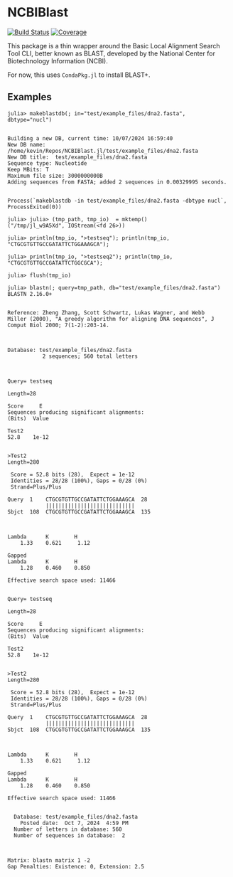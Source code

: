 # NCBIBlast

[![Build Status](https://github.com/BioJulia/NCBIBlast.jl/actions/workflows/CI.yml/badge.svg?branch=main)](https://github.com/kescobo/NCBIBlast.jl/actions/workflows/CI.yml?query=branch%3Amain)
[![Coverage](https://codecov.io/gh/kescobo/NCBIBlast.jl/branch/main/graph/badge.svg)](https://codecov.io/gh/kescobo/NCBIBlast.jl)

This package is a thin wrapper around the
Basic Local Alignment Search Tool CLI,
better known as BLAST,
developed by the National Center for Biotechnology Information (NCBI).

For now,
this uses `CondaPkg.jl` to install BLAST+.


## Examples


```julia-repl
julia> makeblastdb(; in="test/example_files/dna2.fasta", dbtype="nucl")


Building a new DB, current time: 10/07/2024 16:59:40
New DB name:   /home/kevin/Repos/NCBIBlast.jl/test/example_files/dna2.fasta
New DB title:  test/example_files/dna2.fasta
Sequence type: Nucleotide
Keep MBits: T
Maximum file size: 3000000000B
Adding sequences from FASTA; added 2 sequences in 0.00329995 seconds.


Process(`makeblastdb -in test/example_files/dna2.fasta -dbtype nucl`, ProcessExited(0))

julia> julia> (tmp_path, tmp_io)  = mktemp()
("/tmp/jl_w9A5Xd", IOStream(<fd 26>))

julia> println(tmp_io, ">testseq"); println(tmp_io, "CTGCGTGTTGCCGATATTCTGGAAAGCA");

julia> println(tmp_io, ">testseq2"); println(tmp_io, "CTGCGTGTTGCCGATATTCTGGCGCA");

julia> flush(tmp_io)

julia> blastn(; query=tmp_path, db="test/example_files/dna2.fasta")
BLASTN 2.16.0+


Reference: Zheng Zhang, Scott Schwartz, Lukas Wagner, and Webb
Miller (2000), "A greedy algorithm for aligning DNA sequences", J
Comput Biol 2000; 7(1-2):203-14.



Database: test/example_files/dna2.fasta
           2 sequences; 560 total letters



Query= testseq

Length=28
                                                                      Score     E
Sequences producing significant alignments:                          (Bits)  Value

Test2                                                                 52.8    1e-12


>Test2
Length=280

 Score = 52.8 bits (28),  Expect = 1e-12
 Identities = 28/28 (100%), Gaps = 0/28 (0%)
 Strand=Plus/Plus

Query  1    CTGCGTGTTGCCGATATTCTGGAAAGCA  28
            ||||||||||||||||||||||||||||
Sbjct  108  CTGCGTGTTGCCGATATTCTGGAAAGCA  135



Lambda      K        H
    1.33    0.621     1.12

Gapped
Lambda      K        H
    1.28    0.460    0.850

Effective search space used: 11466


Query= testseq

Length=28
                                                                      Score     E
Sequences producing significant alignments:                          (Bits)  Value

Test2                                                                 52.8    1e-12


>Test2
Length=280

 Score = 52.8 bits (28),  Expect = 1e-12
 Identities = 28/28 (100%), Gaps = 0/28 (0%)
 Strand=Plus/Plus

Query  1    CTGCGTGTTGCCGATATTCTGGAAAGCA  28
            ||||||||||||||||||||||||||||
Sbjct  108  CTGCGTGTTGCCGATATTCTGGAAAGCA  135



Lambda      K        H
    1.33    0.621     1.12

Gapped
Lambda      K        H
    1.28    0.460    0.850

Effective search space used: 11466


  Database: test/example_files/dna2.fasta
    Posted date:  Oct 7, 2024  4:59 PM
  Number of letters in database: 560
  Number of sequences in database:  2



Matrix: blastn matrix 1 -2
Gap Penalties: Existence: 0, Extension: 2.5
```


